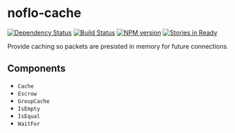 # noflo-cache
[![Dependency Status](https://gemnasium.com/kenhkan/noflo-cache.png)](https://gemnasium.com/kenhkan/noflo-cache) [![Build Status](https://secure.travis-ci.org/kenhkan/noflo-cache.png?branch=master)](http://travis-ci.org/kenhkan/noflo-cache) [![NPM version](https://badge.fury.io/js/noflo-cache.png)](http://badge.fury.io/js/noflo-cache) [![Stories in Ready](https://badge.waffle.io/kenhkan/noflo-cache.png)](http://waffle.io/kenhkan/noflo-cache)

Provide caching so packets are presisted in memory for future connections.

## Components

* `Cache`
* `Escrow`
* `GroupCache`
* `IsEmpty`
* `IsEqual`
* `WaitFor`
